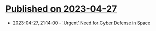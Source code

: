 # [Published on 2023-04-27](index.md)

* [2023-04-27, 21:14:00](https://soylentnews.org/article.pl?sid=23/04/26/1529200&from=rss) - ['Urgent' Need for Cyber Defense in Space](https://soylentnews.org/article.pl?sid=23/04/26/1529200&from=rss)
